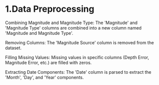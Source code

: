 # 1.Data Preprocessing

Combining Magnitude and Magnitude Type:
The 'Magnitude' and 'Magnitude Type' columns are combined into a new column named 'Magnitude and Magnitude Type'.

Removing Columns:
The 'Magnitude Source' column is removed from the dataset.

Filling Missing Values:
Missing values in specific columns (Depth Error, Magnitude Error, etc.) are filled with zeros.

Extracting Date Components:
The 'Date' column is parsed to extract the 'Month', 'Day', and 'Year' components.
